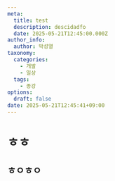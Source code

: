 ```yaml
---
meta:
  title: test
  description: descidadfo
  date: 2025-05-21T12:45:00.000Z
author_info:
  author: 박성열
taxonomy:
  categories:
    - 개발
    - 일상
  tags:
    - 종강
options:
  draft: false
date: 2025-05-21T12:45:41+09:00
---
```

# ㅎㅎ

## ㅎㅇㅎㅇ

